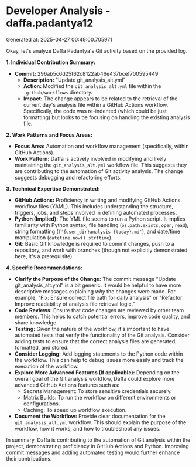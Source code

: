 # Developer Analysis - daffa.padantya12
Generated at: 2025-04-27 00:49:00.705971

Okay, let's analyze Daffa Padantya's Git activity based on the provided log.

**1. Individual Contribution Summary:**

*   **Commit:** 296ab5c6d25f62c8122ab46e437bcef700595449
    *   **Description:** "Update git\_analysis\_alt.yml"
    *   **Action:** Modified the `git_analysis_alt.yml` file within the `.github/workflows` directory.
    *   **Impact:**  The change appears to be related to the retrieval of the current day's analysis file within a GitHub Actions workflow. Specifically, the code was re-indented (which could be just formatting) but looks to be focusing on handling the existing analysis file.

**2. Work Patterns and Focus Areas:**

*   **Focus Area:**  Automation and workflow management (specifically, within GitHub Actions).
*   **Work Pattern:**  Daffa is actively involved in modifying and likely maintaining the `git_analysis_alt.yml` workflow file.  This suggests they are contributing to the automation of Git activity analysis. The change suggests debugging and refactoring efforts.

**3. Technical Expertise Demonstrated:**

*   **GitHub Actions:**  Proficiency in writing and modifying GitHub Actions workflow files (YAML).  This includes understanding the structure, triggers, jobs, and steps involved in defining automated processes.
*   **Python (Implied):** The YML file seems to run a Python script. It implies familiarity with Python syntax, file handling (`os.path.exists`, `open`, `read`), string formatting (`f'{user_dir}analysis-{today}.md'`), and date/time manipulation (`datetime.now().strftime`).
*   **Git:** Basic Git knowledge is required to commit changes, push to a repository, and work with branches (though not explicitly demonstrated here, it's a prerequisite).

**4. Specific Recommendations:**

*   **Clarify the Purpose of the Change:** The commit message "Update git\_analysis\_alt.yml" is a bit generic.  It would be helpful to have more descriptive messages explaining *why* the changes were made.  For example, "Fix: Ensure correct file path for daily analysis" or "Refactor: Improve readability of analysis file retrieval logic."
*   **Code Reviews:**  Ensure that code changes are reviewed by other team members. This helps to catch potential errors, improve code quality, and share knowledge.
*   **Testing:** Given the nature of the workflow, it's important to have automated tests that verify the functionality of the Git analysis.  Consider adding tests to ensure that the correct analysis files are generated, formatted, and stored.
*   **Consider Logging:** Add logging statements to the Python code within the workflow. This can help to debug issues more easily and track the execution of the workflow.
*   **Explore More Advanced Features (If applicable):** Depending on the overall goal of the Git analysis workflow, Daffa could explore more advanced GitHub Actions features such as:
    *   Secrets Management: To store sensitive credentials securely.
    *   Matrix Builds: To run the workflow on different environments or configurations.
    *   Caching: To speed up workflow execution.
*   **Document the Workflow:**  Provide clear documentation for the `git_analysis_alt.yml` workflow. This should explain the purpose of the workflow, how it works, and how to troubleshoot any issues.

In summary, Daffa is contributing to the automation of Git analysis within the project, demonstrating proficiency in GitHub Actions and Python.  Improving commit messages and adding automated testing would further enhance their contributions.
